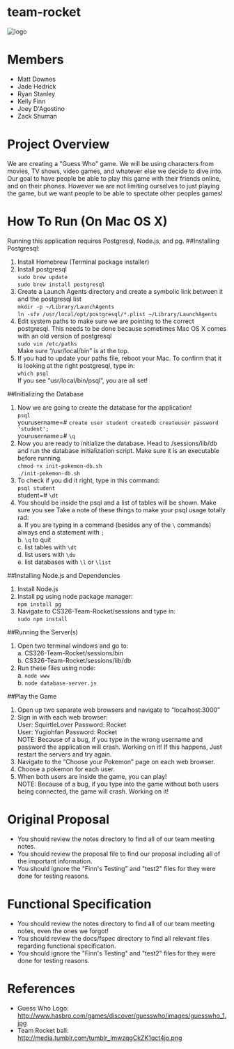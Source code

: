 team-rocket
===========

![logo](https://github.com/stanleyrya/CS326-Team-Rocket/raw/master/docs/logo.png)

Members
========
 - Matt Downes
 - Jade Hedrick
 - Ryan Stanley
 - Kelly Finn
 - Joey D'Agostino
 - Zack Shuman

# Project Overview

We are creating a "Guess Who" game. 
We will be using characters from movies, TV shows, video games, and whatever else we decide to dive into. 
Our goal to have people be able to play this game with their friends online, and on their phones. 
However we are not limiting ourselves to just playing the game, 
but we want people to be able to spectate other peoples games!

# How To Run (On Mac OS X)  

Running this application requires Postgresql, Node.js, and pg.
##Installing Postgresql:
1. Install Homebrew (Terminal package installer)  
2. Install postgresql  
`sudo brew update`  
`sudo brew install postgresql`  
3. Create a Launch Agents directory and create a symbolic link between it and the postgresql list  
`mkdir -p ~/Library/LaunchAgents`  
`ln -sfv /usr/local/opt/postgresql/*.plist ~/Library/LaunchAgents`  
4. Edit system paths to make sure we are pointing to the correct postgresql. This needs to be done because sometimes Mac OS X comes with an old version of postgresql  
`sudo vim /etc/paths`  
 	Make sure “/usr/local/bin” is at the top.  
5. If you had to update your paths file, reboot your Mac. To confirm that it is looking at the right postgresql, type in:  
`which psql`  
	If you see “usr/local/bin/psql”, you are all set!  

##Initializing the Database
1. Now we are going to create the database for the application!  
`psql`  
yourusername=# `create user student createdb createuser password 'student';`  
yourusername=# `\q`  
2. Now you are ready to initialize the database. Head to /sessions/lib/db and run the database initialization script. Make sure it is an executable before running.  
`chmod +x init-pokemon-db.sh`  
`./init-pokemon-db.sh`  
3. To check if you did it right, type in this command:  
`psql student`  
student=# `\dt`  
4. You should be inside the psql and a list of tables will be shown. Make sure you see  Take a note of these things to make your psql usage totally rad:  
a. If you are typing in a command (besides any of the `\` commands) always end a statement with `;`  
b. `\q` to quit  
c. list tables with `\dt`  
d. list users with `\du`  
e. list databases with `\l` or `\list`  

##Installing Node.js and Dependencies
1. Install Node.js  
2. Install pg using node package manager:  
`npm install pg`  
3. Navigate to CS326-Team-Rocket/sessions and type in:  
`sudo npm install` 

##Running the Server(s)
1. Open two terminal windows and go to:  
a. CS326-Team-Rocket/sessions/bin  
b. CS326-Team-Rocket/sessions/lib/db  
2. Run these files using node:  
a. `node www`  
b. `node database-server.js`  

##Play the Game
1. Open up two separate web browsers and navigate to “localhost:3000”  
2. Sign in with each web browser:  
User: SquirtleLover    Password: Rocket  
User: Yugiohfan        Password: Rocket  
NOTE: Because of a bug, if you type in the wrong username and password the application will crash. Working on it! If this happens, Just restart the servers and try again.  
3. Navigate to the “Choose your Pokemon” page on each web browser.  
4. Choose a pokemon for each user.  
5. When both users are inside the game, you can play!  
NOTE: Because of a bug, if you type into the game without both users being connected, the game will crash. Working on it!  

# Original Proposal
 - You should review the notes directory to find all of our team meeting notes.
 - You should review the proposal file to find our proposal including all of the important information.
 - You should ignore the "Finn's Testing" and "test2" files for they were done for testing reasons.
 
# Functional Specification
 - You should review the notes directory to find all of our team meeting notes, even the ones we forgot!
 - You should review the docs/fspec directory to find all relevant files regarding functional specification.
 - You should ignore the "Finn's Testing" and "test2" files for they were done for testing reasons.

# References
 - Guess Who Logo: http://www.hasbro.com/games/discover/guesswho/images/guesswho_1.jpg
 - Team Rocket ball: http://media.tumblr.com/tumblr_lmwzqgCkZK1qct4jo.png 
